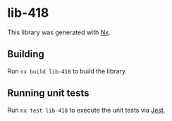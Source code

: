 # lib-418

This library was generated with [Nx](https://nx.dev).

## Building

Run `nx build lib-418` to build the library.

## Running unit tests

Run `nx test lib-418` to execute the unit tests via [Jest](https://jestjs.io).

